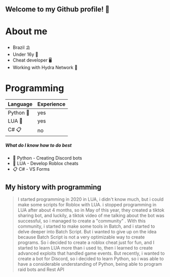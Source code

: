 ## Welcome to my Github profile! 👋

# About me

* Brazil ⛱️
* Under 16y 🏫
* Cheat developer 🖥️
* Working with Hydra Network 🐉

# Programming

| Language | Experience |
|-----------|---------|
| Python 🐍 | yes     |
| LUA 🌙    | yes     |
| C# 📋     | no      |

##### What do I know how to do best

* 🐍 Python - Creating Discord bots
* 🌙 LUA - Develop Roblox cheats
* 📋 C# - VS Forms

## My history with programming

>I started programming in 2020 in LUA, i didn't know much, but i could make some scripts for Roblox with LUA. i stopped programming in LUA after about 4 months, so in May of this year, they created a tiktok sharing bot, and luckily, a tiktok video of me talking about the bot was successful, so i managed to create a "community" . With this community, i started to make some tools in Batch, and i started to delve deeper into Batch Script. But i wanted to give up on the idea because Batch Script is not a very optimizable way to create programs. So i decided to create a roblox cheat just for fun, and I started to learn LUA more than i used to, then i learned to create advanced exploits that handled game events. But recently, i wanted to create a bot for Discord, so i decided to learn Python, so i was able to have a considerable understanding of Python, being able to program raid bots and Rest API


